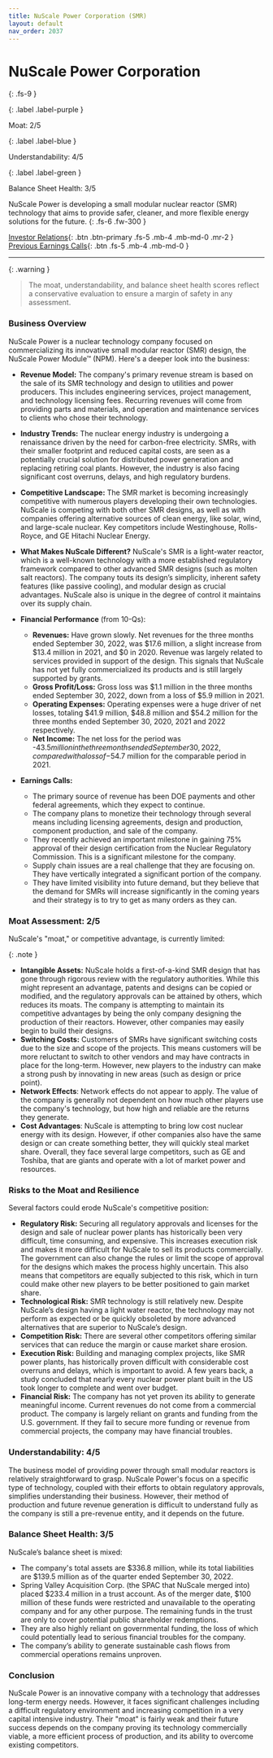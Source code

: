 ```yaml
---
title: NuScale Power Corporation (SMR)
layout: default
nav_order: 2037
---
```


# NuScale Power Corporation
{: .fs-9 }

{: .label .label-purple }

Moat: 2/5

{: .label .label-blue }

Understandability: 4/5

{: .label .label-green }

Balance Sheet Health: 3/5

NuScale Power is developing a small modular nuclear reactor (SMR) technology that aims to provide safer, cleaner, and more flexible energy solutions for the future.
{: .fs-6 .fw-300 }

[Investor Relations](https://www.google.com/search?q=SMR+investor+relations){: .btn .btn-primary .fs-5 .mb-4 .mb-md-0 .mr-2 }
[Previous Earnings Calls](https://discountingcashflows.com/company/SMR/transcripts/){: .btn .fs-5 .mb-4 .mb-md-0 }

---

{: .warning }
>The moat, understandability, and balance sheet health scores reflect a conservative evaluation to ensure a margin of safety in any assessment.



### Business Overview
NuScale Power is a nuclear technology company focused on commercializing its innovative small modular reactor (SMR) design, the NuScale Power Module™ (NPM).  Here's a deeper look into the business:

*   **Revenue Model:** The company's primary revenue stream is based on the sale of its SMR technology and design to utilities and power producers. This includes engineering services, project management, and technology licensing fees. Recurring revenues will come from providing parts and materials, and operation and maintenance services to clients who chose their technology. 
*   **Industry Trends:** The nuclear energy industry is undergoing a renaissance driven by the need for carbon-free electricity. SMRs, with their smaller footprint and reduced capital costs, are seen as a potentially crucial solution for distributed power generation and replacing retiring coal plants. However, the industry is also facing significant cost overruns, delays, and high regulatory burdens.
*   **Competitive Landscape:** The SMR market is becoming increasingly competitive with numerous players developing their own technologies. NuScale is competing with both other SMR designs, as well as with companies offering alternative sources of clean energy, like solar, wind, and large-scale nuclear. Key competitors include Westinghouse, Rolls-Royce, and GE Hitachi Nuclear Energy.
*   **What Makes NuScale Different?** NuScale's SMR is a light-water reactor, which is a well-known technology with a more established regulatory framework compared to other advanced SMR designs (such as molten salt reactors). The company touts its design’s simplicity, inherent safety features (like passive cooling), and modular design as crucial advantages. NuScale also is unique in the degree of control it maintains over its supply chain. 
*   **Financial Performance** (from 10-Qs):
    *   **Revenues:** Have grown slowly. Net revenues for the three months ended September 30, 2022, was $17.6 million, a slight increase from $13.4 million in 2021, and $0 in 2020. Revenue was largely related to services provided in support of the design. This signals that NuScale has not yet fully commercialized its products and is still largely supported by grants.
    *   **Gross Profit/Loss:** Gross loss was $1.1 million in the three months ended September 30, 2022, down from a loss of $5.9 million in 2021.
    *  **Operating Expenses:** Operating expenses were a huge driver of net losses, totaling $41.9 million, $48.8 million and $54.2 million for the three months ended September 30, 2020, 2021 and 2022 respectively.
    *   **Net Income:** The net loss for the period was -$43.5 million in the three months ended September 30, 2022, compared with a loss of -$54.7 million for the comparable period in 2021. 
  
   
*   **Earnings Calls:**

    *   The primary source of revenue has been DOE payments and other federal agreements, which they expect to continue.
    *   The company plans to monetize their technology through several means including licensing agreements, design and production, component production, and sale of the company.
    *   They recently achieved an important milestone in gaining 75% approval of their design certification from the Nuclear Regulatory Commission. This is a significant milestone for the company.
    *   Supply chain issues are a real challenge that they are focusing on. They have vertically integrated a significant portion of the company.
    *   They have limited visibility into future demand, but they believe that the demand for SMRs will increase significantly in the coming years and their strategy is to try to get as many orders as they can.

### Moat Assessment: 2/5
NuScale's "moat," or competitive advantage, is currently limited:

{: .note }
*    **Intangible Assets:** NuScale holds a first-of-a-kind SMR design that has gone through rigorous review with the regulatory authorities. While this might represent an advantage, patents and designs can be copied or modified, and the regulatory approvals can be attained by others, which reduces its moats. The company is attempting to maintain its competitive advantages by being the only company designing the production of their reactors. However, other companies may easily begin to build their designs.
*   **Switching Costs:** Customers of SMRs have significant switching costs due to the size and scope of the projects. This means customers will be more reluctant to switch to other vendors and may have contracts in place for the long-term. However, new players to the industry can make a strong push by innovating in new areas (such as design or price point).
*  **Network Effects**: Network effects do not appear to apply. The value of the company is generally not dependent on how much other players use the company's technology, but how high and reliable are the returns they generate.
*  **Cost Advantages**: NuScale is attempting to bring low cost nuclear energy with its design. However, if other companies also have the same design or can create something better, they will quickly steal market share. Overall, they face several large competitors, such as GE and Toshiba, that are giants and operate with a lot of market power and resources.

### Risks to the Moat and Resilience
Several factors could erode NuScale's competitive position:

*   **Regulatory Risk:** Securing all regulatory approvals and licenses for the design and sale of nuclear power plants has historically been very difficult, time consuming, and expensive. This increases execution risk and makes it more difficult for NuScale to sell its products commercially. The government can also change the rules or limit the scope of approval for the designs which makes the process highly uncertain. This also means that competitors are equally subjected to this risk, which in turn could make other new players to be better positioned to gain market share.
*   **Technological Risk:** SMR technology is still relatively new. Despite NuScale’s design having a light water reactor, the technology may not perform as expected or be quickly obsoleted by more advanced alternatives that are superior to NuScale’s design.
*   **Competition Risk:** There are several other competitors offering similar services that can reduce the margin or cause market share erosion.
*   **Execution Risk:** Building and managing complex projects, like SMR power plants, has historically proven difficult with considerable cost overruns and delays, which is important to avoid. A few years back, a study concluded that nearly every nuclear power plant built in the US took longer to complete and went over budget.
*    **Financial Risk:** The company has not yet proven its ability to generate meaningful income. Current revenues do not come from a commercial product. The company is largely reliant on grants and funding from the U.S. government. If they fail to secure more funding or revenue from commercial projects, the company may have financial troubles.

### Understandability: 4/5
The business model of providing power through small modular reactors is relatively straightforward to grasp. NuScale Power's focus on a specific type of technology, coupled with their efforts to obtain regulatory approvals, simplifies understanding their business. However, their method of production and future revenue generation is difficult to understand fully as the company is still a pre-revenue entity, and it depends on the future.

### Balance Sheet Health: 3/5
NuScale’s balance sheet is mixed:

*  The company's total assets are $336.8 million, while its total liabilities are $139.5 million as of the quarter ended September 30, 2022.
*   Spring Valley Acquisition Corp. (the SPAC that NuScale merged into) placed $233.4 million in a trust account. As of the merger date, $100 million of these funds were restricted and unavailable to the operating company and for any other purpose. The remaining funds in the trust are only to cover potential public shareholder redemptions.
*   They are also highly reliant on governmental funding, the loss of which could potentially lead to serious financial troubles for the company.
*   The company’s ability to generate sustainable cash flows from commercial operations remains unproven. 

### Conclusion

NuScale Power is an innovative company with a technology that addresses long-term energy needs. However, it faces significant challenges including a difficult regulatory environment and increasing competition in a very capital intensive industry. Their "moat" is fairly weak and their future success depends on the company proving its technology commercially viable, a more efficient process of production, and its ability to overcome existing competitors.